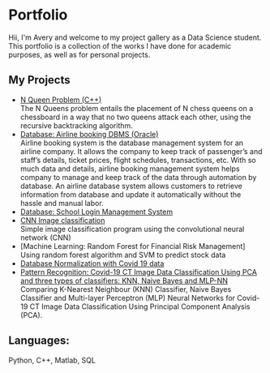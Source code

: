 # Portfolio

Hii, I'm Avery and welcome to my project gallery as a Data Science student. This portfolio is a collection of the works I have done for academic purposes, as well as for personal projects.  

## My Projects
* [N Queen Problem (C++)](https://github.com/carrotpie25/Portfolio/tree/6d79ad682cb6256568c0f87cfab30217cac1406e/NQueen%20Problem) </br>
  The N Queens problem entails the placement of N chess queens on a chessboard in a way that no two queens attack each other, using the recursive backtracking algorithm. </br>
* [Database: Airline booking DBMS (Oracle)](https://github.com/carrotpie25/Portfolio/tree/c051cec424986f3f2f138bb0ec9917a3ec97d38f/Airline%20Booking%20System%20DBMS) </br>
   Airline booking system is the database management system for an airline company. It allows the company to keep track of passenger’s and staff’s details, ticket prices, flight schedules,  transactions, etc. With so much data and details, airline booking management system helps company to manage and keep track of the data through automation by database. An airline database system allows customers to retrieve information from database and update it automatically without the hassle and manual labor. </br>
* [Database: School Login Management System](https://github.com/carrotpie25/Portfolio/tree/51322914f259bae84e96a073f64d71bcf41253af/School%20login%20management%20system) 
* [CNN Image classification](https://github.com/carrotpie25/Portfolio/tree/9e3c8d67756067507909e51a45e169e1f8112279/Image%20Classification)</br>
  Simple image classification program using the convolutional neural network (CNN)
* [Machine Learning: Random Forest for Financial Risk Management] </br>
  Using random forest algorithm and SVM to predict stock data
* [Database Normalization with Covid 19 data](https://github.com/carrotpie25/Portfolio/tree/2b4b1951083f6aabe85e18bb824146a8361162a9/Covid%2019%20Data%20Normalization)
*   [Pattern Recognition: Covid-19 CT Image Data Classification Using PCA and three types of classifiers: KNN,  Naive Bayes and MLP-NN](https://github.com/carrotpie25/Portfolio/tree/c7a373ac308dc877f1f677ee76dba9b642776b5e/Covid-19%20CT%20Image%20PCA%20Classification) </br>
    Comparing K-Nearest Neighbour (KNN) Classifier, Naive Bayes Classifier and Multi-layer Perceptron (MLP) Neural Networks for Covid-19 CT Image Data Classification Using Principal Component Analysis (PCA). 

## Languages:
Python, C++, Matlab, SQL
